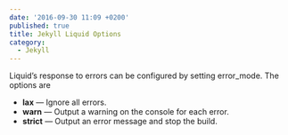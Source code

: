```yaml
---
date: '2016-09-30 11:09 +0200'
published: true
title: Jekyll Liquid Options
category:
  - Jekyll
---
```


Liquid’s response to errors can be configured by setting error_mode. The options are

* **lax** — Ignore all errors.
* **warn** — Output a warning on the console for each error.
* **strict** — Output an error message and stop the build.
